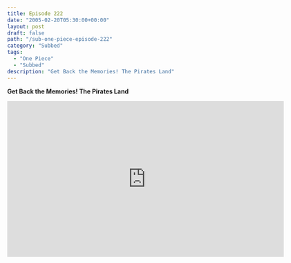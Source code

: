 ```yaml
---
title: Episode 222
date: "2005-02-20T05:30:00+00:00"
layout: post
draft: false
path: "/sub-one-piece-episode-222"
category: "Subbed"
tags:
  - "One Piece"
  - "Subbed"
description: "Get Back the Memories! The Pirates Land"
---
```


**Get Back the Memories! The Pirates Land**

<iframe width="640" height="360" src="https://www.rapidvideo.com/e/FXQGVV0O4A" frameborder="0" marginwidth=0 marginheight=0 scrolling=no allowfullscreen></iframe>

